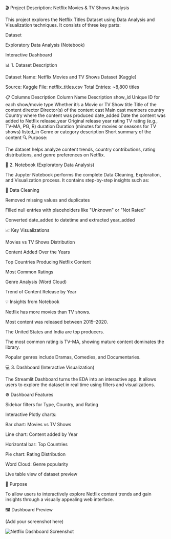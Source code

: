 🎬 Project Description: Netflix Movies & TV Shows Analysis

This project explores the Netflix Titles Dataset using Data Analysis and Visualization techniques.
It consists of three key parts:

Dataset

Exploratory Data Analysis (Notebook)

Interactive Dashboard

📊 1. Dataset Description

Dataset Name: Netflix Movies and TV Shows Dataset (Kaggle)

Source: Kaggle
File: netflix_titles.csv
Total Entries: ~8,800 titles

📋 Columns Description
Column Name	Description
show_id	Unique ID for each show/movie
type	Whether it’s a Movie or TV Show
title	Title of the content
director	Director(s) of the content
cast	Main cast members
country	Country where the content was produced
date_added	Date the content was added to Netflix
release_year	Original release year
rating	TV rating (e.g., TV-MA, PG, R)
duration	Duration (minutes for movies or seasons for TV shows)
listed_in	Genre or category
description	Short summary of the content
🔍 Purpose:

The dataset helps analyze content trends, country contributions, rating distributions, and genre preferences on Netflix.

📓 2. Notebook (Exploratory Data Analysis)

The Jupyter Notebook performs the complete Data Cleaning, Exploration, and Visualization process.
It contains step-by-step insights such as:

🧹 Data Cleaning

Removed missing values and duplicates

Filled null entries with placeholders like "Unknown" or "Not Rated"

Converted date_added to datetime and extracted year_added

📈 Key Visualizations

Movies vs TV Shows Distribution

Content Added Over the Years

Top Countries Producing Netflix Content

Most Common Ratings

Genre Analysis (Word Cloud)

Trend of Content Release by Year

💡 Insights from Notebook

Netflix has more movies than TV shows.

Most content was released between 2015–2020.

The United States and India are top producers.

The most common rating is TV-MA, showing mature content dominates the library.

Popular genres include Dramas, Comedies, and Documentaries.

💻 3. Dashboard (Interactive Visualization)

The Streamlit Dashboard turns the EDA into an interactive app.
It allows users to explore the dataset in real time using filters and visualizations.

⚙️ Dashboard Features

Sidebar filters for Type, Country, and Rating

Interactive Plotly charts:

Bar chart: Movies vs TV Shows

Line chart: Content added by Year

Horizontal bar: Top Countries

Pie chart: Rating Distribution

Word Cloud: Genre popularity

Live table view of dataset preview

🎯 Purpose

To allow users to interactively explore Netflix content trends and gain insights through a visually appealing web interface.

🖼️ Dashboard Preview

(Add your screenshot here)

![Netflix Dashboard Screenshot](images/dashboard_preview.png)
